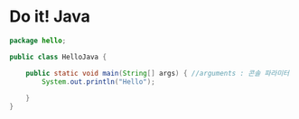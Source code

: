 # Do it! Java

```java
package hello;

public class HelloJava {

	public static void main(String[] args) { //arguments : 콘솔 파라미터
		System.out.println("Hello");
		
	}
}
```